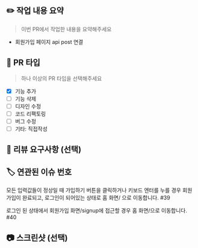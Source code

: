 ## ✏️ 작업 내용 요약

> 이번 PR에서 작업한 내용을 요약해주세요

- 회원가입 페이지 api post 연결

## 📝 PR 타입

> 하나 이상의 PR 타입을 선택해주세요

- [x] 기능 추가
- [ ] 기능 삭제
- [ ] 디자인 수정
- [ ] 코드 리팩토링
- [ ] 버그 수정
- [ ] 기타: 직접작성

## 💬 리뷰 요구사항 (선택)

## 🏷️ 연관된 이슈 번호

모든 입력값들이 정상일 때 가입하기 버튼을 클릭하거나 키보드 엔터를 누를 경우 회원가입이 완료되고, 로그인이 되어있는 상태로 홈 화면/ 으로 이동합니다. #39

로그인 된 상태에서 회원가입 화면/signup에 접근할 경우 홈 화면/으로 이동합니다. #40

## 📷 스크린샷 (선택)
